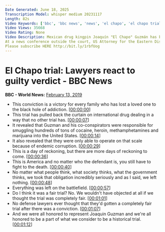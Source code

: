 ```yaml
---
Date Generated: June 18, 2025
Transcription Model: whisper medium 20231117
Length: 82s
Video Keywords: ['bbc', 'bbc news', 'news', 'el chapo', 'el chapo trial', 'elchapo verdict']
Video Views: 35668
Video Rating: None
Video Description: Mexican drug kingpin Joaquín "El Chapo" Guzmán has been found guilty on all 10 counts at his drug trafficking trial at a federal court in New York.
At a news conference outside the court, US Attorney for the Eastern District of New York Richard Donoghue and El Chapo's lawyer Jeff Lichtman gave their reactions.
Please subscribe HERE http://bit.ly/1rbfUog
---
```


# El Chapo trial: Lawyers react to guilty verdict - BBC News
**BBC - World News:** [February 13, 2019](https://www.youtube.com/watch?v=MGu-0GhYNgI)
*  This conviction is a victory for every family who has lost a loved one to the black hole of addiction. [[00:00:00](https://www.youtube.com/watch?v=MGu-0GhYNgI&t=0.0s)]
*  This trial has pulled back the curtain on international drug dealing in a way that no other trial has. [[00:00:07](https://www.youtube.com/watch?v=MGu-0GhYNgI&t=7.5s)]
*  It revealed that Guzman and his co-conspirators were responsible for smuggling hundreds of tons of cocaine, heroin, methamphetamines and marijuana into the United States. [[00:00:14](https://www.youtube.com/watch?v=MGu-0GhYNgI&t=14.0s)]
*  It also revealed that they were only able to operate on that scale because of endemic corruption. [[00:00:29](https://www.youtube.com/watch?v=MGu-0GhYNgI&t=29.0s)]
*  This is a day of reckoning, but there are more days of reckoning to come. [[00:00:36](https://www.youtube.com/watch?v=MGu-0GhYNgI&t=36.0s)]
*  This is America and no matter who the defendant is, you still have to fight to the death. [[00:00:40](https://www.youtube.com/watch?v=MGu-0GhYNgI&t=40.0s)]
*  No matter what people think, what society thinks, what the government thinks, we took that obligation incredibly seriously and as I said, we left nothing. [[00:00:48](https://www.youtube.com/watch?v=MGu-0GhYNgI&t=48.0s)]
*  Everything was left on the battlefield. [[00:00:57](https://www.youtube.com/watch?v=MGu-0GhYNgI&t=57.0s)]
*  Do I think it was a fair trial? No. We wouldn't have objected at all if we thought the trial was completely fair. [[00:01:01](https://www.youtube.com/watch?v=MGu-0GhYNgI&t=61.0s)]
*  No defense lawyers ever thought that they'd gotten a completely fair trial after there was a conviction. [[00:01:07](https://www.youtube.com/watch?v=MGu-0GhYNgI&t=67.0s)]
*  And we were all honored to represent Joaquin Guzman and we're all honored to be a part of what we consider to be a historical trial. [[00:01:12](https://www.youtube.com/watch?v=MGu-0GhYNgI&t=72.0s)]
